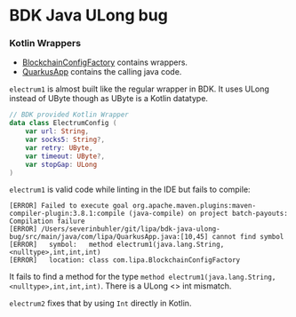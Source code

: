 # BDK Java ULong bug

### Kotlin Wrappers
- [BlockchainConfigFactory](src/main/kotlin/com.lipa/BlockchainConfigFactory.kt) contains wrappers.
- [QuarkusApp](src/main/java/com/lipa/QuarkusApp.java) contains the calling java code.

`electrum1` is almost built like the regular wrapper in BDK. It uses ULong instead of UByte though as UByte is a Kotlin datatype.

```kotlin
// BDK provided Kotlin Wrapper
data class ElectrumConfig (
    var url: String, 
    var socks5: String?, 
    var retry: UByte, 
    var timeout: UByte?, 
    var stopGap: ULong 
) 
```

`electrum1` is valid code while linting in the IDE but fails to compile:

```text
[ERROR] Failed to execute goal org.apache.maven.plugins:maven-compiler-plugin:3.8.1:compile (java-compile) on project batch-payouts: Compilation failure
[ERROR] /Users/severinbuhler/git/lipa/bdk-java-ulong-bug/src/main/java/com/lipa/QuarkusApp.java:[10,45] cannot find symbol
[ERROR]   symbol:   method electrum1(java.lang.String,<nulltype>,int,int,int)
[ERROR]   location: class com.lipa.BlockchainConfigFactory
```

It fails to find a method for the type `method electrum1(java.lang.String,<nulltype>,int,int,int)`.
There is a ULong <> int mismatch.


`electrum2` fixes that by using `Int` directly in Kotlin.
